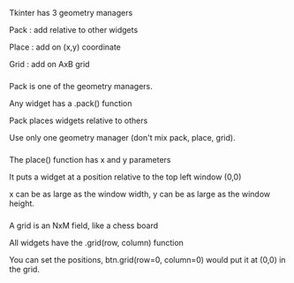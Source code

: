Tkinter has 3 geometry managers

Pack   : add relative to other widgets

Place  : add on (x,y) coordinate

Grid    : add on AxB grid

###
Pack is one of the geometry managers.

Any widget has a .pack() function

Pack places widgets relative to others

Use only one geometry manager (don't mix pack, place, grid).

###
The place() function has x and y parameters

It puts a widget at a position relative to the top left window (0,0)

x can be as large as the window width, y can be as large as the window height.

###
A grid is an NxM field, like a chess board

All widgets have the .grid(row, column) function

You can set the positions,  btn.grid(row=0, column=0) would put it at (0,0) in the grid.